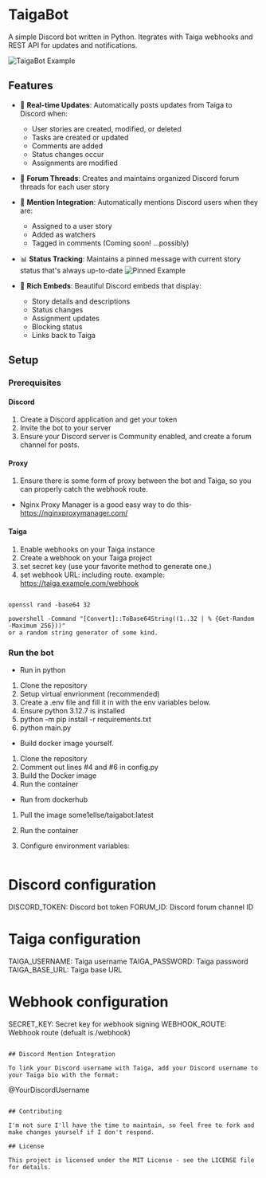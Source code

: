 # TaigaBot

A simple Discord bot written in Python.
Itegrates with Taiga webhooks and REST API for updates and notifications.

![TaigaBot Example](https://some1ellse.s3.us-west-2.amazonaws.com/images/TaigaBot_Example.png)

## Features

- 🔄 **Real-time Updates**:
Automatically posts updates from Taiga to Discord when:
  - User stories are created, modified, or deleted
  - Tasks are created or updated
  - Comments are added
  - Status changes occur
  - Assignments are modified

- 📌 **Forum Threads**: Creates and maintains organized Discord forum threads for each user story

- 👥 **Mention Integration**: Automatically mentions Discord users when they are:
  - Assigned to a user story
  - Added as watchers
  - Tagged in comments (Coming soon! ...possibly)

- 📊 **Status Tracking**: Maintains a pinned message with current story status that's always up-to-date
![Pinned Example](https://some1ellse.s3.us-west-2.amazonaws.com/images/Status_embed.png)

- 🎨 **Rich Embeds**: Beautiful Discord embeds that display:
  - Story details and descriptions
  - Status changes
  - Assignment updates
  - Blocking status
  - Links back to Taiga

## Setup

### Prerequisites

#### Discord
1. Create a Discord application and get your token
2. Invite the bot to your server
3. Ensure your Discord server is Community enabled, and create a forum channel for posts.

#### Proxy
1. Ensure there is some form of proxy between the bot and Taiga, so you can properly catch the webhook route.
- Nginx Proxy Manager is a good easy way to do this- https://nginxproxymanager.com/ 

#### Taiga
1. Enable webhooks on your Taiga instance
2. Create a webhook on your Taiga project
  1. set secret key (use your favorite method to generate one.)
  2. set webhook URL: including route. example: https://taiga.example.com/webhook
```Secret Key Generation Examples:

openssl rand -base64 32

powershell -Command "[Convert]::ToBase64String((1..32 | % {Get-Random -Maximum 256}))"
or a random string generator of some kind.
```

### Run the bot

- Run in python
1. Clone the repository
2. Setup virtual envrionment (recommended)
3. Create a .env file and fill it in with the env variables below.
4. Ensure python 3.12.7 is installed
5. python -m pip install -r requirements.txt
6. python main.py

- Build docker image yourself.
1. Clone the repository
2. Comment out lines #4 and #6 in config.py
3. Build the Docker image
4. Run the container

- Run from dockerhub
1. Pull the image some1ellse/taigabot:latest
2. Run the container

2. Configure environment variables:
   ```env
  # Discord configuration
  DISCORD_TOKEN: Discord bot token
  FORUM_ID: Discord forum channel ID

  # Taiga configuration
  TAIGA_USERNAME: Taiga username
  TAIGA_PASSWORD: Taiga password
  TAIGA_BASE_URL: Taiga base URL


  # Webhook configuration
  SECRET_KEY: Secret key for webhook signing
  WEBHOOK_ROUTE: Webhook route (defualt is /webhook)
   ```

## Discord Mention Integration

To link your Discord username with Taiga, add your Discord username to your Taiga bio with the format:
```
@YourDiscordUsername
```

## Contributing

I'm not sure I'll have the time to maintain, so feel free to fork and make changes yourself if I don't respond.

## License

This project is licensed under the MIT License - see the LICENSE file for details.
